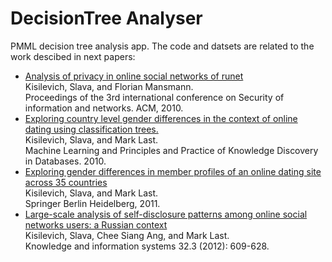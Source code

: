 # DecisionTree Analyser
PMML decision tree analysis app. The code and datsets are related to the work descibed in next papers:  
* [Analysis of privacy in online social networks of runet](http://dl.acm.org/citation.cfm?id=1854112)  
Kisilevich, Slava, and Florian Mansmann.  
Proceedings of the 3rd international conference on Security of information and networks. ACM, 2010.
* [Exploring country level gender differences in the context of online dating using classification trees.](https://kops.uni-konstanz.de/handle/123456789/19139)  
Kisilevich, Slava, and Mark Last.  
Machine Learning and Principles and Practice of Knowledge Discovery in Databases. 2010.
* [Exploring gender differences in member profiles of an online dating site across 35 countries](http://link.springer.com/10.1007%2F978-3-642-23599-3_4)  
Kisilevich, Slava, and Mark Last.  
Springer Berlin Heidelberg, 2011.
* [Large-scale analysis of self-disclosure patterns among online social networks users: a Russian context](http://www.springerlink.com/index/R40672G22531032M.pdf)  
Kisilevich, Slava, Chee Siang Ang, and Mark Last.  
Knowledge and information systems 32.3 (2012): 609-628.